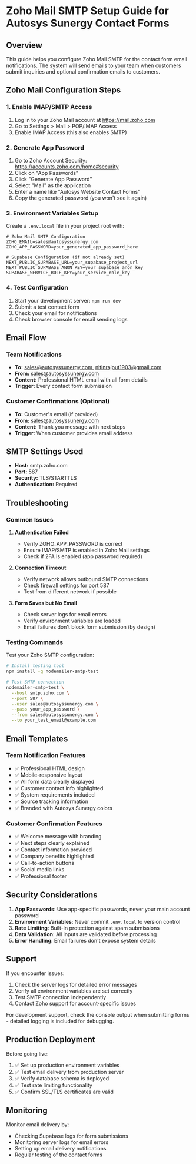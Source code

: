 # Zoho Mail SMTP Setup Guide for Autosys Sunergy Contact Forms

## Overview
This guide helps you configure Zoho Mail SMTP for the contact form email notifications. The system will send emails to your team when customers submit inquiries and optional confirmation emails to customers.

## Zoho Mail Configuration Steps

### 1. Enable IMAP/SMTP Access
1. Log in to your Zoho Mail account at https://mail.zoho.com
2. Go to Settings > Mail > POP/IMAP Access
3. Enable IMAP Access (this also enables SMTP)

### 2. Generate App Password
1. Go to Zoho Account Security: https://accounts.zoho.com/home#security
2. Click on "App Passwords" 
3. Click "Generate App Password"
4. Select "Mail" as the application
5. Enter a name like "Autosys Website Contact Forms"
6. Copy the generated password (you won't see it again)

### 3. Environment Variables Setup
Create a `.env.local` file in your project root with:

```env
# Zoho Mail SMTP Configuration
ZOHO_EMAIL=sales@autosyssunergy.com
ZOHO_APP_PASSWORD=your_generated_app_password_here

# Supabase Configuration (if not already set)
NEXT_PUBLIC_SUPABASE_URL=your_supabase_project_url
NEXT_PUBLIC_SUPABASE_ANON_KEY=your_supabase_anon_key
SUPABASE_SERVICE_ROLE_KEY=your_service_role_key
```

### 4. Test Configuration
1. Start your development server: `npm run dev`
2. Submit a test contact form
3. Check your email for notifications
4. Check browser console for email sending logs

## Email Flow

### Team Notifications
- **To:** sales@autosyssunergy.com, nitinrajput1903@gmail.com
- **From:** sales@autosyssunergy.com
- **Content:** Professional HTML email with all form details
- **Trigger:** Every contact form submission

### Customer Confirmations (Optional)
- **To:** Customer's email (if provided)
- **From:** sales@autosyssunergy.com
- **Content:** Thank you message with next steps
- **Trigger:** When customer provides email address

## SMTP Settings Used
- **Host:** smtp.zoho.com
- **Port:** 587
- **Security:** TLS/STARTTLS
- **Authentication:** Required

## Troubleshooting

### Common Issues

1. **Authentication Failed**
   - Verify ZOHO_APP_PASSWORD is correct
   - Ensure IMAP/SMTP is enabled in Zoho Mail settings
   - Check if 2FA is enabled (app password required)

2. **Connection Timeout**
   - Verify network allows outbound SMTP connections
   - Check firewall settings for port 587
   - Test from different network if possible

3. **Form Saves but No Email**
   - Check server logs for email errors
   - Verify environment variables are loaded
   - Email failures don't block form submission (by design)

### Testing Commands

Test your Zoho SMTP configuration:

```bash
# Install testing tool
npm install -g nodemailer-smtp-test

# Test SMTP connection
nodemailer-smtp-test \
  --host smtp.zoho.com \
  --port 587 \
  --user sales@autosyssunergy.com \
  --pass your_app_password \
  --from sales@autosyssunergy.com \
  --to your_test_email@example.com
```

## Email Templates

### Team Notification Features
- ✅ Professional HTML design
- ✅ Mobile-responsive layout
- ✅ All form data clearly displayed
- ✅ Customer contact info highlighted
- ✅ System requirements included
- ✅ Source tracking information
- ✅ Branded with Autosys Sunergy colors

### Customer Confirmation Features
- ✅ Welcome message with branding
- ✅ Next steps clearly explained
- ✅ Contact information provided
- ✅ Company benefits highlighted
- ✅ Call-to-action buttons
- ✅ Social media links
- ✅ Professional footer

## Security Considerations

1. **App Passwords**: Use app-specific passwords, never your main account password
2. **Environment Variables**: Never commit `.env.local` to version control
3. **Rate Limiting**: Built-in protection against spam submissions
4. **Data Validation**: All inputs are validated before processing
5. **Error Handling**: Email failures don't expose system details

## Support

If you encounter issues:
1. Check the server logs for detailed error messages
2. Verify all environment variables are set correctly
3. Test SMTP connection independently
4. Contact Zoho support for account-specific issues

For development support, check the console output when submitting forms - detailed logging is included for debugging.

## Production Deployment

Before going live:
1. ✅ Set up production environment variables
2. ✅ Test email delivery from production server
3. ✅ Verify database schema is deployed
4. ✅ Test rate limiting functionality
5. ✅ Confirm SSL/TLS certificates are valid

## Monitoring

Monitor email delivery by:
- Checking Supabase logs for form submissions
- Monitoring server logs for email errors
- Setting up email delivery notifications
- Regular testing of the contact forms

